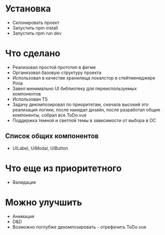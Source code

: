 # Установка

- Склонировать проект
- Запустить npm install
- Запустить npm run dev

# Что сделано

- Реализовал простой прототип в фигме
- Организовал базовую структуру проекта
- Использовал в качестве хранилища локалстор в стейтменеджере Pinia
- Завел минимально UI библиотеку для переиспользуемых компонентов
- Использован TS
- Задачу декомпозировал по приоритетам, сначала высокий это реализация логики, после накидал дизайн, после разработал общие компоненты, собрал все ToDo.vue
- Поддержка темной и светлой темы в зависимости от выбора в ОС

## Список общих компонентов

- UILabel, UiModal, UIButton

# Что еще из приоритетного

- Валидация

# Можно улучшить

- Анимация
- D&D
- Возможно поглубже декомпозировать - отрефачить ToDo.vue
